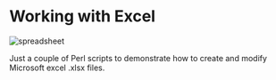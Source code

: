 # Working with Excel

<img src="https://i.ibb.co/ZLf1KYH/spreadsheet.png" alt="spreadsheet" border="0">

Just a couple of Perl scripts to demonstrate how to create and modify Microsoft excel .xlsx files.

